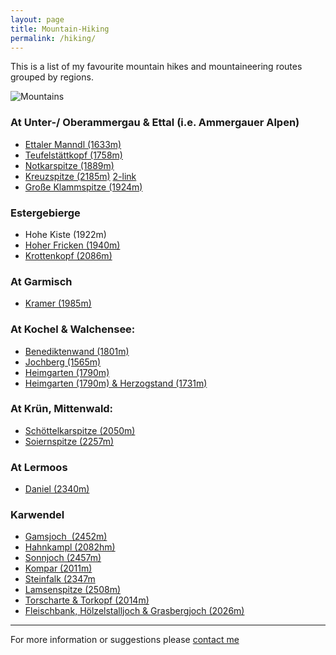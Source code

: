 ```yaml
---
layout: page
title: Mountain-Hiking
permalink: /hiking/
---
```


This is a list of my favourite mountain hikes and mountaineering routes grouped by regions.

![Mountains](/assets/wank-1.jpeg)


### At Unter-/ Oberammergau & Ettal (i.e. Ammergauer Alpen)

- [Ettaler Manndl (1633m)](https://clemjar.github.io/hikingblog.github.io/jekyll/update/2020/06/28/Ettaler-Manndl)
- [Teufelstättkopf (1758m)](https://clemjar.github.io/hikingblog.github.io/jekyll/update/2020/06/23/Teufelstaettkopf)
- [Notkarspitze (1889m)](https://www.bergtour-online.de/bergtouren/bergwanderungen/schwer/notkarspitze-wanderung-ettal/)
- [Kreuzspitze (2185m)](https://www.bergtour-online.de/bergtouren/bergwanderungen/schwer/kreuzspitze/) [2-link](https://www.ammergauer-alpen.de/Media/Touren/Bergtour-Kreuzspitze)
- [Große Klammspitze (1924m)](https://clemjar.github.io/hikingblog.github.io/jekyll/update/2020/07/14/Große-Klammspitze)



### Estergebierge

- Hohe Kiste (1922m)
- [Hoher Fricken (1940m)](https://clemjar.github.io/hikingblog.github.io/jekyll/update/2020/07/02/Hoher-Fricken)
- [Krottenkopf (2086m)](https://clemjar.github.io/hikingblog.github.io/jekyll/update/2020/06/23/Krottenkopf)



### At Garmisch

- [Kramer (1985m)](https://www.bergtour-online.de/bergtouren/bergwanderungen/schwer/kramerspitze/)



### At Kochel & Walchensee:

- [Benediktenwand (1801m)](https://www.bergtour-online.de/bergtouren/bergwanderungen/schwer/wanderung-benediktenwand-jachenau/)
- [Jochberg (1565m)](https://www.bergtour-online.de/bergtouren/bergwanderungen/leicht/wanderung-jochberg-walchensee/)
- [Heimgarten (1790m)](https://www.bergtour-online.de/bergtouren/bergwanderungen/schwer/heimgarten-und-herzogstand/)
- [Heimgarten (1790m) & Herzogstand  (1731m)](https://www.bergtour-online.de/bergtouren/bergwanderungen/schwer/heimgarten-und-herzogstand/)



### At Krün, Mittenwald:

- [Schöttelkarspitze (2050m)](https://www.bergtour-online.de/bergtouren/bergwanderungen/schwer/schoettelkarspitze/)
- [Soiernspitze (2257m)](https://www.bergtour-online.de/bergtouren/bergwanderungen/schwer/soiernspitze/)



### At Lermoos

- [Daniel (2340m)](https://www.bergtour-online.de/bergtouren/bergwanderungen/mittel/daniel/)



### Karwendel

- [Gamsjoch  (2452m)](https://www.bergtour-online.de/bergtouren/bergwanderungen/schwer/wanderung-gamsjoch/)
- [Hahnkampl (2082hm)](https://www.bergtour-online.de/bergtouren/bergwanderungen/mittel/hahnkampl/)
- [Sonnjoch (2457m)](https://www.bergtour-online.de/bergtouren/bergwanderungen/mittel/sonnjoch/)
- [Kompar (2011m)](https://www.bergtour-online.de/bergtouren/bergwanderungen/mittel/kompar/)
- [Steinfalk (2347m](https://www.bergtour-online.de/bergtouren/bergwanderungen/schwer/steinfalk/)
- [Lamsenspitze (2508m)](https://www.bergtour-online.de/bergtouren/bergwanderungen/schwer/lamsenspitze/)
- [Torscharte & Torkopf (2014m)](https://www.bergtour-online.de/bergtouren/bergwanderungen/mittel/torkopf-karwendel/)
- [Fleischbank, Hölzelstalljoch & Grasbergjoch (2026m)](https://www.bergtour-online.de/bergtouren/bergwanderungen/schwer/wanderung-fleischbank-hoelzelstalljoch-grasbergjoch-im-karwendel/)



---
For more information or suggestions please [contact me](/contact/)    <!-- does this link work-->
